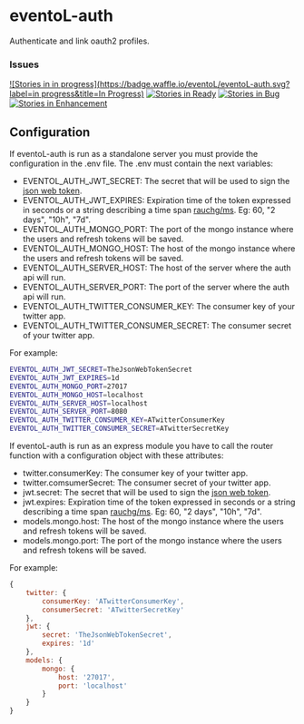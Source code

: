 # eventoL-auth
Authenticate and link oauth2 profiles.

<!-- ### Status -->
### Issues
[![Stories in in progress](https://badge.waffle.io/eventoL/eventoL-auth.svg?label=in progress&title=In Progress)](http://waffle.io/eventoL/eventoL-auth)
[![Stories in Ready](https://badge.waffle.io/eventoL/eventoL-auth.svg?label=ready&title=Ready)](http://waffle.io/eventoL/eventoL-auth)
[![Stories in Bug](https://badge.waffle.io/eventoL/eventoL-auth.svg?label=bug&title=Bug)](http://waffle.io/eventoL/eventoL-auth)
[![Stories in Enhancement](https://badge.waffle.io/eventoL/eventoL-auth.svg?label=enhancement&title=Enhancement)](http://waffle.io/eventoL/eventoL-auth)

## Configuration

If eventoL-auth is run as a standalone server you must provide the configuration in the .env file.
The .env must contain the next variables:

* EVENTOL_AUTH_JWT_SECRET: The secret that will be used to sign the [json web token](https://jwt.io/).
* EVENTOL_AUTH_JWT_EXPIRES: Expiration time of the token expressed in seconds or a string describing a time span [rauchg/ms](https://github.com/rauchg/ms.js). Eg: 60, "2 days", "10h", "7d".
* EVENTOL_AUTH_MONGO_PORT: The port of the mongo instance where the users and refresh tokens will be saved.
* EVENTOL_AUTH_MONGO_HOST: The host of the mongo instance where the users and refresh tokens will be saved.
* EVENTOL_AUTH_SERVER_HOST: The host of the server where the auth api will run.
* EVENTOL_AUTH_SERVER_PORT: The port of the server where the auth api will run.
* EVENTOL_AUTH_TWITTER_CONSUMER_KEY: The consumer key of your twitter app.
* EVENTOL_AUTH_TWITTER_CONSUMER_SECRET: The consumer secret of your twitter app.

For example:
```bash
EVENTOL_AUTH_JWT_SECRET=TheJsonWebTokenSecret
EVENTOL_AUTH_JWT_EXPIRES=1d
EVENTOL_AUTH_MONGO_PORT=27017
EVENTOL_AUTH_MONGO_HOST=localhost
EVENTOL_AUTH_SERVER_HOST=localhost
EVENTOL_AUTH_SERVER_PORT=8080
EVENTOL_AUTH_TWITTER_CONSUMER_KEY=ATwitterConsumerKey
EVENTOL_AUTH_TWITTER_CONSUMER_SECRET=ATwitterSecretKey
```

If eventoL-auth is run as an express module you have to call the router function with a configuration object with these attributes:

* twitter.consumerKey: The consumer key of your twitter app.
* twitter.comsumerSecret: The consumer secret of your twitter app.
* jwt.secret: The secret that will be used to sign the [json web token](https://jwt.io/).
* jwt.expires: Expiration time of the token expressed in seconds or a string describing a time span [rauchg/ms](https://github.com/rauchg/ms.js). Eg: 60, "2 days", "10h", "7d".
* models.mongo.host: The host of the mongo instance where the users and refresh tokens will be saved.
* models.mongo.port: The port of the mongo instance where the users and refresh tokens will be saved.

For example:
```javascript
{
    twitter: {
        consumerKey: 'ATwitterConsumerKey',
        consumerSecret: 'ATwitterSecretKey'
    },
    jwt: {
        secret: 'TheJsonWebTokenSecret',
        expires: '1d'
    },
    models: {
        mongo: {
            host: '27017',
            port: 'localhost'
        }
    }
}
```
